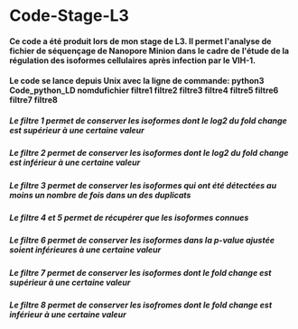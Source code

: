 # Code-Stage-L3

#### Ce code a été produit lors de mon stage de L3. Il permet l'analyse de fichier de séquençage de Nanopore Minion dans le cadre de l'étude de la régulation des isoformes cellulaires après infection par le VIH-1. 
#### Le code se lance depuis Unix avec la ligne de commande: python3 Code_python_LD nomdufichier filtre1 filtre2 filtre3 filtre4 filtre5 filtre6 filtre7 filtre8
##### Le filtre 1 permet de conserver les isoformes dont le log2 du fold change est supérieur à une certaine valeur
##### Le filtre 2 permet de conserver les isoformes dont le log2 du fold change est inférieur à une certaine valeur
##### Le filtre 3 permet de conserver les isoformes qui ont été détectées au moins un nombre de fois dans un des duplicats
##### Le filtre 4 et 5 permet de récupérer que les isoformes connues
##### Le filtre 6 permet de conserver les isoformes dans la p-value ajustée soient inférieures à une certaine valeur 
##### Le filtre 7 permet de conserver les isoformes dont le fold change est supérieur à une certaine valeur 
##### Le filtre 8 permet de conserver les isofromes dont le fold change est inférieur à une certaine valeur


